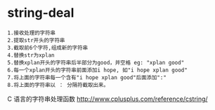 # string-deal
    1.接收处理的字符串 
    2.提取str开头的字符串 
    3.截取前6个字符,组成新的字符串  
    4.替换str为xplan   
    5.替换xplan开头的字符串后半部分为good，并空格 eg: "xplan good"   
    6.每一个xplan开头的字符串前面添加i hope, 如"i hope xplan good"   
    7.将上面的字符串每一个含有"i hope xplan good"后面添加":"   
    8.将上面的字符串以 ： 分隔符截取出来。

C 语言的字符串处理函数
http://www.cplusplus.com/reference/cstring/
